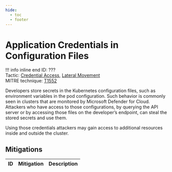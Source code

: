 ```yaml
---
hide:
  - toc
  - footer
---
```


# Application Credentials in Configuration Files

!!! info inline end
    ID: ???<br>
    Tactic: [Credential Access](../tactics/CredentialAccess/index.md), [Lateral Movement](../tactics/LateralMovement/index.md) <br>
    MITRE technique: [T1552](https://attack.mitre.org/techniques/T1552/)

Developers store secrets in the Kubernetes configuration files, such as environment variables in the pod configuration. Such behavior is commonly seen in clusters that are monitored by Microsoft Defender for Cloud. Attackers who have access to those configurations, by querying the API server or by accessing those files on the developer’s endpoint, can steal the stored secrets and use them.

Using those credentials attackers may gain access to additional resources inside and outside the cluster. 

## Mitigations

|ID|Mitigation|Description|
|--|----------|-----------|